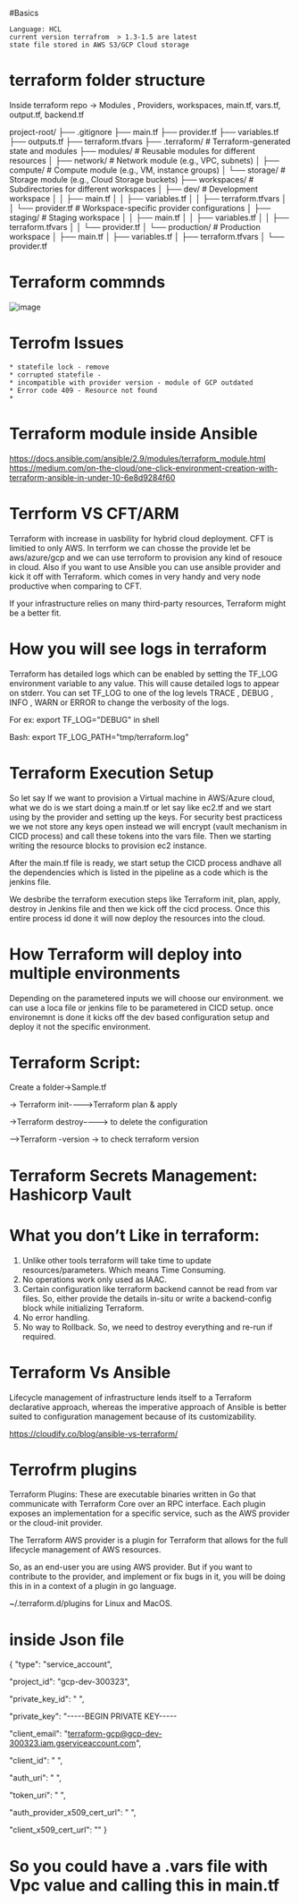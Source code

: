 #Basics

    Language: HCL
    current version terrafrom  > 1.3-1.5 are latest
    state file stored in AWS S3/GCP Cloud storage
    
# terraform folder structure

Inside terraform repo -> Modules , Providers, workspaces, main.tf, vars.tf, output.tf, backend.tf

project-root/
├── .gitignore
├── main.tf
├── provider.tf
├── variables.tf
├── outputs.tf
├── terraform.tfvars
├── .terraform/                # Terraform-generated state and modules
├── modules/                   # Reusable modules for different resources
│   ├── network/               # Network module (e.g., VPC, subnets)
│   ├── compute/               # Compute module (e.g., VM, instance groups)
│   └── storage/               # Storage module (e.g., Cloud Storage buckets)
├── workspaces/                # Subdirectories for different workspaces
│   ├── dev/                   # Development workspace
│   │   ├── main.tf
│   │   ├── variables.tf
│   │   ├── terraform.tfvars
│   │   └── provider.tf        # Workspace-specific provider configurations
│   ├── staging/               # Staging workspace
│   │   ├── main.tf
│   │   ├── variables.tf
│   │   ├── terraform.tfvars
│   │   └── provider.tf
│   └── production/            # Production workspace
│       ├── main.tf
│       ├── variables.tf
│       ├── terraform.tfvars
│       └── provider.tf


# Terraform commnds

   ![image](https://github.com/user-attachments/assets/2059c7a6-a297-4db0-b00b-f9354a7409fb)


# Terrofm Issues

    * statefile lock - remove
    * corrupted statefile - 
    * incompatible with provider version - module of GCP outdated
    * Error code 409 - Resource not found
    * 
# Terraform module inside Ansible
https://docs.ansible.com/ansible/2.9/modules/terraform_module.html
https://medium.com/on-the-cloud/one-click-environment-creation-with-terraform-ansible-in-under-10-6e8d9284f60

# Terrform VS CFT/ARM

Terraform with increase in uasbility for hybrid cloud deployment. CFT is limitied to only AWS. In terrform we can chosse the provide let be aws/azure/gcp and we can use terroform to provision any kind of resouce in cloud. Also if you want to use Ansible you can use ansible provider and kick it off with Terraform. which comes in very handy and very node productive when comparing to CFT.

If your infrastructure relies on many third-party resources, Terraform might be a better fit.

# How you will see logs in terraform
Terraform has detailed logs which can be enabled by setting the TF_LOG environment variable to any value. This will cause detailed logs to appear on stderr. You can set TF_LOG to one of the log levels TRACE , DEBUG , INFO , WARN or ERROR to change the verbosity of the logs.

For ex: export TF_LOG="DEBUG" in shell

Bash: export TF_LOG_PATH="tmp/terraform.log"


# Terraform Execution Setup

So let say If we want to provision a Virtual machine in AWS/Azure cloud, what we do is we start doing a main.tf or let say like ec2.tf and we start using by the provider and setting up the keys. For security best practicess we we not store any keys open instead we will encrypt (vault mechanism in CICD process) and call these tokens into the vars file. Then we starting writing the resource blocks to provision ec2 instance.

After the main.tf file is ready, we start setup the CICD process andhave all the dependencies which is listed in the  pipeline as a code which is the jenkins file.

We desbribe the terraform execution steps like Terraform init, plan, apply, destroy in Jenkins file and then we kick off the cicd process. Once this entire process id done it will now deploy the resources into the cloud.

# How Terraform will deploy into multiple environments

Depending on the parametered inputs we will choose our environment. we can use a loca file or jenkins file to be parametered in CICD setup. once environemnt is done it kicks off the dev based configuration setup and deploy it not the specific environment.


# Terraform Script:
Create a folder->Sample.tf 

-> Terraform init---->Terraform plan & apply

->Terraform destroy–---> to delete the configuration

-->Terraform -version -> to check terraform version


# Terraform Secrets Management: Hashicorp Vault

# What you don’t Like in terraform: 

1.	Unlike other tools terraform will take time to update resources/parameters. Which means Time Consuming.
2.	No operations work only used as IAAC.
3.	Certain configuration like terraform backend cannot be read from var files. So, either provide the details in-situ or write a backend-config block while initializing Terraform.
4.	No error handling.
5.	No way to Rollback. So, we need to destroy everything and re-run if required.

# Terraform Vs Ansible
Lifecycle management of infrastructure lends itself to a Terraform declarative approach, whereas the imperative approach of Ansible is better suited to configuration management because of its customizability.

https://cloudify.co/blog/ansible-vs-terraform/

# Terrofrm plugins

Terraform Plugins: These are executable binaries written in Go that communicate with Terraform Core over an RPC interface. Each plugin exposes an implementation for a specific service, such as the AWS provider or the cloud-init provider.

The Terraform AWS provider is a plugin for Terraform that allows for the full lifecycle management of AWS resources.

So, as an end-user you are using AWS provider.
But if you want to contribute to the provider, and implement or fix bugs in it, you will be doing this in in a context of a plugin in go language.

~/.terraform.d/plugins for Linux and MacOS.

# inside Json file

{
  "type": "service_account",
  
  "project_id": "gcp-dev-300323",
  
  "private_key_id": " ",
  
  "private_key": "-----BEGIN PRIVATE KEY-----
  
  "client_email": "terraform-gcp@gcp-dev-300323.iam.gserviceaccount.com",
  
  "client_id": " ",
  
  "auth_uri": " ",
  
  "token_uri": " ",
  
  "auth_provider_x509_cert_url": " ",
  
  "client_x509_cert_url": ""
}

# So you could have a .vars file with Vpc value and calling this in main.tf

